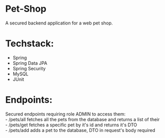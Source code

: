 # Pet-Shop
A secured backend application for a web pet shop.  
# Techstack:
  - Spring  
  - Spring Data JPA  
  - Spring Security  
  - MySQL  
  - JUnit  
# Endpoints:
  Secured endpoints requiring role ADMIN to access them:  
    - /pets/all fetches all the pets from the database and returns a list of their  
    - /pets/get fetches a specific pet by it's id and returns it's DTO  
    - /pets/add adds a pet to the database, DTO in request's body required  
